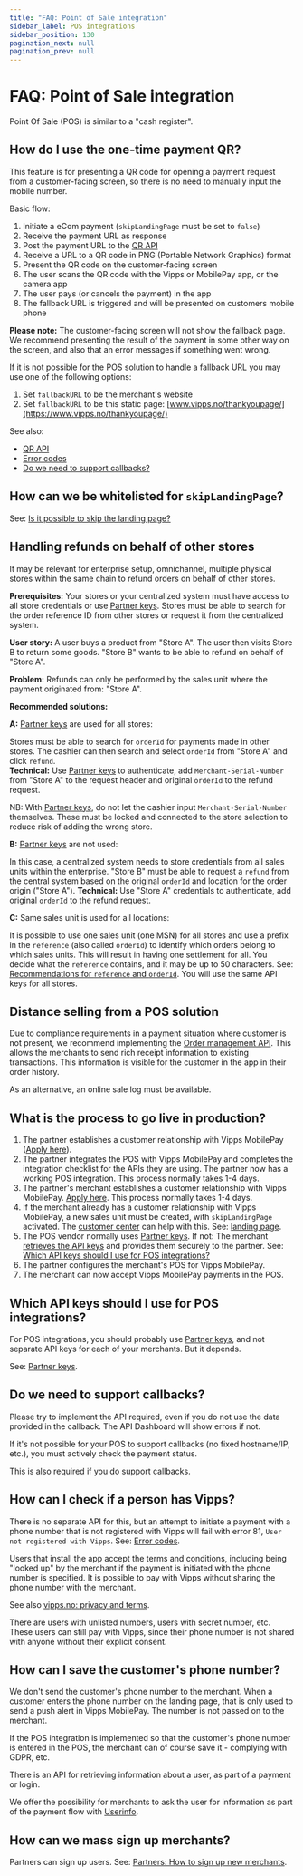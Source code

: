 ```yaml
---
title: "FAQ: Point of Sale integration"
sidebar_label: POS integrations
sidebar_position: 130
pagination_next: null
pagination_prev: null
---
```


# FAQ: Point of Sale integration

Point Of Sale (POS) is similar to a "cash register".

## How do I use the one-time payment QR?

This feature is for presenting a QR code for opening a payment request from a
customer-facing screen, so there is no need to manually input the mobile number.

Basic flow:

1. Initiate a eCom payment (`skipLandingPage` must be set to `false`)
2. Receive the payment URL as response
3. Post the payment URL to the
   [QR API](https://developer.vippsmobilepay.com/docs/APIs/qr-api)
4. Receive a URL to a QR code in PNG (Portable Network Graphics) format
5. Present the QR code on the customer-facing screen
6. The user scans the QR code with the Vipps or MobilePay app, or the camera app
7. The user pays (or cancels the payment) in the app
8. The fallback URL is triggered and will be presented on customers mobile phone

**Please note:**
The customer-facing screen will not show the fallback page. We recommend
presenting the result of the payment in some other way on the screen, and
also that an error messages if something went wrong.

If it is not possible for the POS solution to handle a fallback URL you may use one of the following options:

1. Set `fallbackURL` to be the merchant's website
2. Set `fallbackURL` to be this static page: [www.vipps.no/thankyoupage/](https://www.vipps.no/thankyoupage/)

See also:

* [QR API](https://developer.vippsmobilepay.com/docs/APIs/qr-api)
* [Error codes](https://developer.vippsmobilepay.com/docs/APIs/ecom-api/vipps-ecom-api#error-codes)
* [Do we need to support callbacks?](#do-we-need-to-support-callbacks)

## How can we be whitelisted for `skipLandingPage`?

See: [Is it possible to skip the landing page?](landing-page-faq.md#is-it-possible-to-skip-the-landing-page)

## Handling refunds on behalf of other stores

It may be relevant for enterprise setup, omnichannel, multiple physical stores within the same chain to refund orders on behalf of other stores.

**Prerequisites:**
Your stores or your centralized system must have access to all store credentials or use
[Partner keys](https://developer.vippsmobilepay.com/docs/partner/partner-keys).
Stores must be able to search for the order reference ID from other stores or request it from the centralized system.

**User story:** A user buys a product from "Store A".
The user then visits Store B to return some goods. "Store B" wants to be able to refund on behalf of "Store A".

**Problem:** Refunds can only be performed by the sales unit where the payment originated from: "Store A".

**Recommended solutions:**

**A:**
[Partner keys](https://developer.vippsmobilepay.com/docs/partner/partner-keys)
are used for all stores:

Stores must be able to search for `orderId` for payments made in other stores. The cashier can then search and select `orderId` from "Store A" and click `refund`.  
**Technical:** Use
[Partner keys](https://developer.vippsmobilepay.com/docs/partner/partner-keys)
to authenticate, add `Merchant-Serial-Number` from "Store A" to the request header and original `orderId` to the refund request.

NB: With
[Partner keys](https://developer.vippsmobilepay.com/docs/partner/partner-keys),
do not let the cashier input `Merchant-Serial-Number` themselves. These must be locked and connected to the store selection to reduce risk of adding the wrong store.

**B:**
[Partner keys](https://developer.vippsmobilepay.com/docs/partner/partner-keys)
are not used:

In this case, a centralized system needs to store credentials from all sales units within the enterprise.
"Store B" must be able to request a `refund` from the central system based on the original `orderId` and location for the order origin ("Store A").
**Technical:** Use "Store A" credentials to authenticate, add original `orderId` to the refund request.

**C:** Same sales unit is used for all locations:

It is possible to use one sales unit (one MSN) for all stores and use a prefix in the `reference` (also called `orderId`)
to identify which orders belong to which sales units.
This will result in having one settlement for all. You decide what the `reference` contains, and it may be up to 50 characters.
See: [Recommendations for `reference` and `orderId`](../common-topics/orderid.md).
You will use the same API keys for all stores.

## Distance selling from a POS solution

Due to compliance requirements in a payment situation where customer is not present, we recommend implementing the
[Order management API](https://developer.vippsmobilepay.com/docs/APIs/order-management-api/vipps-order-management-api).
This allows the merchants to send rich receipt information to existing transactions.
This information is visible for the customer in the app in their order history.

As an alternative, an online sale log must be available.

## What is the process to go live in production?

1. The partner establishes a customer relationship with Vipps MobilePay
   ([Apply here](https://www.vipps.no/produkter-og-tjenester/bedrift/ta-betalt-i-butikk/vipps-i-kassa/)).
2. The partner integrates the POS with Vipps MobilePay and completes the
   integration checklist for the APIs they are using.
   The partner now has a working POS integration.
   This process normally takes 1-4 days.
3. The partner's merchant establishes a customer relationship with Vipps MobilePay.
   [Apply here](https://www.vipps.no/produkter-og-tjenester/bedrift/ta-betalt-i-butikk/vipps-i-kassa/).
   This process normally takes 1-4 days.
4. If the merchant already has a customer relationship with Vipps MobilePay, a new sales
   unit must be created, with `skipLandingPage` activated.
   The
   [customer center](https://vipps.no/hjelp/vipps/)
   can help with this.
   See: [landing page](../common-topics/landing-page.md#skip-landing-page).
5. The POS vendor normally uses
   [Partner keys](https://developer.vippsmobilepay.com/docs/partner/partner-keys).
   If not: The merchant
   [retrieves the API keys](../common-topics/api-keys.md#getting-the-api-keys)
   and provides them securely to the partner.
   See: [Which API keys should I use for POS integrations?](#which-api-keys-should-i-use-for-pos-integrations)
6. The partner configures the merchant's POS for Vipps MobilePay.
7. The merchant can now accept Vipps MobilePay payments in the POS.

## Which API keys should I use for POS integrations?

For POS integrations, you should probably use
[Partner keys](https://developer.vippsmobilepay.com/docs/partner/partner-keys),
and not separate API keys for each of your merchants. But it depends.

See: [Partner keys](https://developer.vippsmobilepay.com/docs/partner/partner-keys).

## Do we need to support callbacks?

Please try to implement the API required, even if you do not use the data
provided in the callback. The API Dashboard will show errors if not.

If it's not possible for your POS to support callbacks (no fixed hostname/IP, etc.),
you must actively check the payment status.

This is also required if you do support callbacks.

## How can I check if a person has Vipps?

There is no separate API for this, but an attempt to initiate a payment
with a phone number that is not registered with Vipps will fail with error 81,
`User not registered with Vipps`.
See: [Error codes](https://developer.vippsmobilepay.com/docs/APIs/ecom-api/vipps-ecom-api#error-codes).

Users that install the app accept the terms and conditions, including being
"looked up" by the merchant if the payment is initiated with the phone number
is specified. It is possible to pay with Vipps without sharing the
phone number with the merchant.

See also
[vipps.no: privacy and terms](https://vipps.no/vilkar/).

There are users with unlisted numbers, users with secret number, etc.
These users can still pay with Vipps, since their phone number is
not shared with anyone without their explicit consent.

## How can I save the customer's phone number?

We don't send the customer's phone number to the merchant. When a customer
enters the phone number on the landing page, that is only used
to send a push alert in Vipps MobilePay. The number is not passed on to the merchant.

If the POS integration is implemented so that the customer's phone number
is entered in the POS, the merchant can of course save it -
complying with GDPR, etc.

There is an API for retrieving information about a user, as part of a payment or login.

We offer the possibility for merchants to ask the user for information
as part of the payment flow with
[Userinfo](https://developer.vippsmobilepay.com/docs/APIs/userinfo-api/userinfo-api-guide/).

## How can we mass sign up merchants?

Partners can sign up users.
See: [Partners: How to sign up new merchants](https://developer.vippsmobilepay.com/docs/partner#how-to-sign-up-new-merchants).
